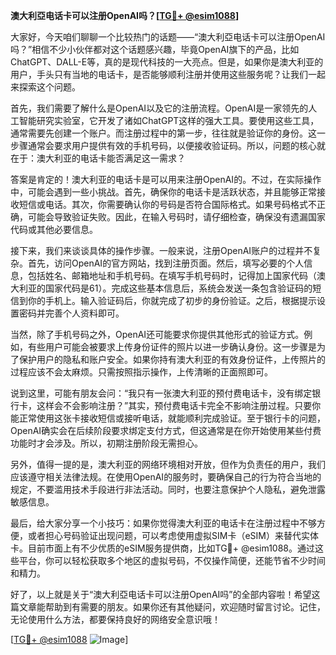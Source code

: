 **澳大利亞电话卡可以注册OpenAI吗？[[TG💪+ @esim1088](https://t.me/s/esim1088)]**

大家好，今天咱们聊聊一个比较热门的话题——“澳大利亞电话卡可以注册OpenAI吗？”相信不少小伙伴都对这个话题感兴趣，毕竟OpenAI旗下的产品，比如ChatGPT、DALL-E等，真的是现代科技的一大亮点。但是，如果你是澳大利亚的用户，手头只有当地的电话卡，是否能够顺利注册并使用这些服务呢？让我们一起来探索这个问题。

首先，我们需要了解什么是OpenAI以及它的注册流程。OpenAI是一家领先的人工智能研究实验室，它开发了诸如ChatGPT这样的强大工具。要使用这些工具，通常需要先创建一个账户。而注册过程中的第一步，往往就是验证你的身份。这一步骤通常会要求用户提供有效的手机号码，以便接收验证码。所以，问题的核心就在于：澳大利亚的电话卡能否满足这一需求？

答案是肯定的！澳大利亚的电话卡是可以用来注册OpenAI的。不过，在实际操作中，可能会遇到一些小挑战。首先，确保你的电话卡是活跃状态，并且能够正常接收短信或电话。其次，你需要确认你的号码是否符合国际格式。如果号码格式不正确，可能会导致验证失败。因此，在输入号码时，请仔细检查，确保没有遗漏国家代码或其他必要信息。

接下来，我们来谈谈具体的操作步骤。一般来说，注册OpenAI账户的过程并不复杂。首先，访问OpenAI的官方网站，找到注册页面。然后，填写必要的个人信息，包括姓名、邮箱地址和手机号码。在填写手机号码时，记得加上国家代码（澳大利亚的国家代码是61）。完成这些基本信息后，系统会发送一条包含验证码的短信到你的手机上。输入验证码后，你就完成了初步的身份验证。之后，根据提示设置密码并完善个人资料即可。

当然，除了手机号码之外，OpenAI还可能要求你提供其他形式的验证方式。例如，有些用户可能会被要求上传身份证件的照片以进一步确认身份。这一步骤是为了保护用户的隐私和账户安全。如果你持有澳大利亚的有效身份证件，上传照片的过程应该不会太麻烦。只需按照指示操作，上传清晰的正面照即可。

说到这里，可能有朋友会问：“我只有一张澳大利亚的预付费电话卡，没有绑定银行卡，这样会不会影响注册？”其实，预付费电话卡完全不影响注册过程。只要你能正常使用这张卡接收短信或接听电话，就能顺利完成验证。至于银行卡的问题，OpenAI确实会在后续阶段要求绑定支付方式，但这通常是在你开始使用某些付费功能时才会涉及。所以，初期注册阶段无需担心。

另外，值得一提的是，澳大利亚的网络环境相对开放，但作为负责任的用户，我们应该遵守相关法律法规。在使用OpenAI的服务时，要确保自己的行为符合当地的规定，不要滥用技术手段进行非法活动。同时，也要注意保护个人隐私，避免泄露敏感信息。

最后，给大家分享一个小技巧：如果你觉得澳大利亚的电话卡在注册过程中不够方便，或者担心号码验证出现问题，可以考虑使用虚拟SIM卡（eSIM）来替代实体卡。目前市面上有不少优质的eSIM服务提供商，比如TG💪+ @esim1088。通过这些平台，你可以轻松获取多个地区的虚拟号码，不仅操作简便，还能节省不少时间和精力。

好了，以上就是关于“澳大利亞电话卡可以注册OpenAI吗”的全部内容啦！希望这篇文章能帮助到有需要的朋友。如果你还有其他疑问，欢迎随时留言讨论。记住，无论使用什么方法，都要保持良好的网络安全意识哦！

[[TG💪+ @esim1088](https://t.me/s/esim1088) ![Image](https://i.postimg.cc/4NQfJmqS/Snipaste-2025-05-13-00-14-12.png)]
